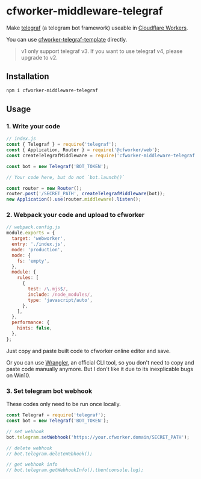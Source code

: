 # cfworker-middleware-telegraf

Make [telegraf](https://github.com/telegraf/telegraf) (a telegram bot framework) useable in [Cloudflare Workers](https://workers.cloudflare.com/).

You can use [cfworker-telegraf-template](https://github.com/Tsuk1ko/cfworker-telegraf-template) directly.

> v1 only support telegraf v3. If you want to use telegraf v4, please upgrade to v2.

## Installation

```bash
npm i cfworker-middleware-telegraf
```

## Usage

### 1. Write your code

```js
// index.js
const { Telegraf } = require('telegraf');
const { Application, Router } = require('@cfworker/web');
const createTelegrafMiddleware = require('cfworker-middleware-telegraf');

const bot = new Telegraf('BOT_TOKEN');

// Your code here, but do not `bot.launch()`

const router = new Router();
router.post('/SECRET_PATH', createTelegrafMiddleware(bot));
new Application().use(router.middleware).listen();
```

### 2. Webpack your code and upload to cfworker

```js
// webpack.config.js
module.exports = {
  target: 'webworker',
  entry: './index.js',
  mode: 'production',
  node: {
    fs: 'empty',
  },
  module: {
    rules: [
      {
        test: /\.mjs$/,
        include: /node_modules/,
        type: 'javascript/auto',
      },
    ],
  },
  performance: {
    hints: false,
  },
};
```

Just copy and paste built code to cfworker online editor and save.

Or you can use [Wrangler](https://developers.cloudflare.com/workers/tooling/wrangler), an official CLI tool, so you don't need to copy and paste code manually anymore. But I don't like it due to its inexplicable bugs on Win10.

### 3. Set telegram bot webhook

These codes only need to be run once locally.

```js
const Telegraf = require('telegraf');
const bot = new Telegraf('BOT_TOKEN');

// set webhook
bot.telegram.setWebhook('https://your.cfworker.domain/SECRET_PATH');

// delete webhook
// bot.telegram.deleteWebhook();

// get webhook info
// bot.telegram.getWebhookInfo().then(console.log);
```
